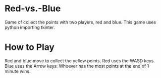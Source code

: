 # Red-vs.-Blue
Game of collect the points with two players, red and blue. This game uses python importing tkinter.

# How to Play
Red and blue move to collect the yellow points. Red uses the WASD keys. Blue uses the Arrow keys. Whoever has the most points at the end of 1 minute wins.

